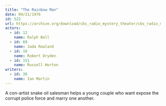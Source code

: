 ```yaml
---
title: "The Rainbow Man"
date: 09/21/1976
id: 522
url: https://archive.org/download/cbs_radio_mystery_theater/cbs_radio_mystery_theater-0501-0550.zip/cbs_radio_mystery_theater-0501-0550%2Fcbsrmt_0522_the_rainbow_man.mp3
actors:  
  - id: 12
    name: Ralph Bell  
  - id: 69
    name: Jada Rowland  
  - id: 16
    name: Robert Dryden  
  - id: 151
    name: Russell Horton
writers:  
  - id: 38
    name: Ian Martin
---
```

A con-artist snake oil salesman helps a young couple who want expose the corrupt police force and marry one another.